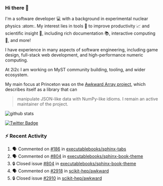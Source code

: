 ### Hi there 👋 

I'm a software developer 💻 with a background in experimental nuclear physics :atom:. My interest lies in tools :wrench: to improve productivity :chart_with_upwards_trend: and scientific insight :telescope:, including rich documentation 📚, interactive computing 🧮, and more! 

I have experience in many aspects of software engineering, including game design, full-stack web development, and high-performance numeric computing. 

At 2i2c I am working on MyST community building, tooling, and wider ecosystem. 

My main focus at Princeton was on the [Awkward Array project](awkward-array.org/), which describes itself as a library that can 
> manipulate JSON-like data with NumPy-like idioms. I remain an active maintainer of the project. 

![github stats](https://github-readme-stats.vercel.app/api?username=agoose77&show_icons=true&hide_rank=true&hide_title=true&bg_color=30,e76445,904e95&text_color=efe3ec&icon_color=efe3ec)
<!--
**agoose77/agoose77** is a ✨ _special_ ✨ repository because its `README.md` (this file) appears on your GitHub profile.

Here are some ideas to get you started:

- 🔭 I’m currently working on ...
- 🌱 I’m currently learning ...
- 👯 I’m looking to collaborate on ...
- 🤔 I’m looking for help with ...
- 💬 Ask me about ...
- 📫 How to reach me: ...
- 😄 Pronouns: ...
- ⚡ Fun fact: ...
-->

[![Twitter Badge](https://img.shields.io/twitter/follow/agoose77?style=flat-square&logo=Twitter&logoColor=white&color=cornflowerblue)](https://twitter.com/agoose77)

### :zap: Recent Activity

<!--START_SECTION:activity-->
1. 🗣 Commented on [#186](https://github.com/executablebooks/sphinx-tabs/pull/186#issuecomment-1875320696) in [executablebooks/sphinx-tabs](https://github.com/executablebooks/sphinx-tabs)
2. 🗣 Commented on [#804](https://github.com/executablebooks/sphinx-book-theme/issues/804#issuecomment-1875316080) in [executablebooks/sphinx-book-theme](https://github.com/executablebooks/sphinx-book-theme)
3. 🔒 Closed issue [#804](https://github.com/executablebooks/sphinx-book-theme/issues/804) in [executablebooks/sphinx-book-theme](https://github.com/executablebooks/sphinx-book-theme)
4. 🗣 Commented on [#2918](https://github.com/scikit-hep/awkward/pull/2918#issuecomment-1875258876) in [scikit-hep/awkward](https://github.com/scikit-hep/awkward)
5. 🔒 Closed issue [#2910](https://github.com/scikit-hep/awkward/issues/2910) in [scikit-hep/awkward](https://github.com/scikit-hep/awkward)
<!--END_SECTION:activity-->
